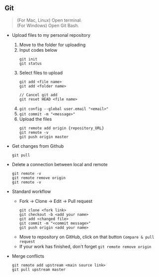 ## Git

> (For Mac, Linux) Open terminal.<br/>
> (For Windows) Open Git Bash.<br/>

- Upload files to my personal repository
    1. Move to the folder for uploading
    2. Input codes below
        ```
        git init
        git status
        ```
    3. Select files to upload
        ```
        git add <file name>
        git add <folder name>
        
        // Cancel git add
        git reset HEAD <file name>
        ```
    4. `git config --global user.email "<email>"`
    5. `git commit -m "<message>"`
    6. Upload the files
        ```
        git remote add origin {repository_URL}
        git remote -v
        git push origin master
        ```

- Get changes from Github
    ```
    git pull
    ```
- Delete a connection between local and remote
    ```
    git remote -v
    git remote remove origin
    git remote -v
    ```
- Standard workflow
    - Fork → Clone → Edit → Pull request
        ```
        git clone <fork link>
        git checkout -b <add your name>
        git add <changed file>
        git commit -m "<commit message>"
        git push origin <add your name>
        ```
    - Move to repository on GitHub, click on that button `Compare & pull request`
    - If your work has finished, don't forget `git remote remove origin`
    
- Merge conflicts
    ```
    git remote add upstream <main source link>
    git pull upstream master
    ```
